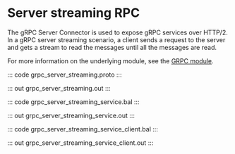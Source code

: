 # Server streaming RPC

The gRPC Server Connector is used to expose gRPC services over HTTP/2.
In a gRPC server streaming scenario, a client sends a request to the server and gets a stream to read the messages until all the messages are read.

For more information on the underlying module, 
see the [GRPC module](https://lib.ballerina.io/ballerina/grpc/latest/).

::: code grpc_server_streaming.proto :::

::: out grpc_server_streaming.out :::

::: code grpc_server_streaming_service.bal :::

::: out grpc_server_streaming_service.out :::

::: code grpc_server_streaming_service_client.bal :::

::: out grpc_server_streaming_service_client.out :::
